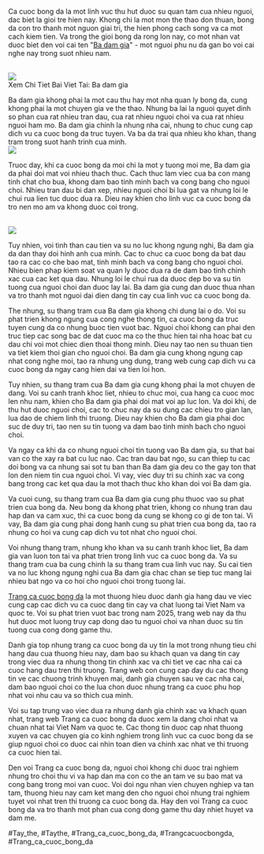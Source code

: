 <p>Ca cuoc bong da la mot linh vuc thu hut duoc su quan tam cua nhieu nguoi, dac biet la gioi tre hien nay. Khong chi la mot mon the thao don thuan, bong da con tro thanh mot nguon giai tri, the hien phong cach song va ca mot cach kiem tien. Va trong the gioi bong da rong lon nay, co mot nhan vat duoc biet den voi cai ten "<a href="https://affcup.net/ba-dam-gia/">Ba dam gia</a>" - mot nguoi phu nu da gan bo voi cai nghe nay trong suot nhieu nam.</p><br><img src="https://affcup.net/wp-content/uploads/2024/12/ba-dam-gia-2.webp"></br>
Xem Chi Tiet Bai Viet Tai: Ba dam gia<p>Ba dam gia khong phai la mot cau thu hay mot nha quan ly bong da, cung khong phai la mot chuyen gia ve the thao. Nhung ba lai la nguoi quyet dinh so phan cua rat nhieu tran dau, cua rat nhieu nguoi choi va cua rat nhieu nguoi ham mo. Ba dam gia chinh la nhung nha cai, nhung to chuc cung cap dich vu ca cuoc bong da truc tuyen. Va ba da trai qua nhieu kho khan, thang tram trong suot hanh trinh cua minh.<br><img src="https://affcup.net/wp-content/uploads/2024/12/ba-dam-gia-1.webp"></br><p>Truoc day, khi ca cuoc bong da moi chi la mot y tuong moi me, Ba dam gia da phai doi mat voi nhieu thach thuc. Cach thuc lam viec cua ba con mang tinh chat cho bua, khong dam bao tinh minh bach va cong bang cho nguoi choi. Nhieu tran dau bi dan xep, nhieu nguoi choi bi lua gat va nhung loi le chui rua lien tuc duoc dua ra. Dieu nay khien cho linh vuc ca cuoc bong da tro nen mo am va khong duoc coi trong.</p><br><img src="https://affcup.net/wp-content/uploads/2024/11/so-do-bong-da-11-nguoi-anh-dai-dien.webp"></br><p>Tuy nhien, voi tinh than cau tien va su no luc khong ngung nghi, Ba dam gia da dan thay doi hinh anh cua minh. Cac to chuc ca cuoc bong da bat dau tao ra cac co che bao mat, tinh minh bach va cong bang cho nguoi choi. Nhieu bien phap kiem soat va quan ly duoc dua ra de dam bao tinh chinh xac cua cac ket qua dau. Nhung loi le chui rua da duoc dep bo va su tin tuong cua nguoi choi dan duoc lay lai. Ba dam gia cung dan duoc thua nhan va tro thanh mot nguoi dai dien dang tin cay cua linh vuc ca cuoc bong da.<p>The nhung, su thang tram cua Ba dam gia khong chi dung lai o do. Voi su phat trien khong ngung cua cong nghe thong tin, ca cuoc bong da truc tuyen cung da co nhung buoc tien vuot bac. Nguoi choi khong can phai den truc tiep cac song bac de dat cuoc ma co the thuc hien tai nha hoac bat cu dau chi voi mot chiec dien thoai thong minh. Dieu nay tao nen su thuan tien va tiet kiem thoi gian cho nguoi choi. Ba dam gia cung khong ngung cap nhat cong nghe moi, tao ra nhung ung dung, trang web cung cap dich vu ca cuoc bong da ngay cang hien dai va tien loi hon.</p><p>Tuy nhien, su thang tram cua Ba dam gia cung khong phai la mot chuyen de dang. Voi su canh tranh khoc liet, nhieu to chuc moi, cua hang ca cuoc moc len nhu nam, khien cho Ba dam gia phai doi mat voi ap luc lon. Va doi khi, de thu hut duoc nguoi choi, cac to chuc nay da su dung cac chieu tro gian lan, lua dao de chiem linh thi truong. Dieu nay khien cho Ba dam gia phai doc suc de duy tri, tao nen su tin tuong va dam bao tinh minh bach cho nguoi choi.<p>Va ngay ca khi da co nhung nguoi choi tin tuong vao Ba dam gia, su that bai van co the xay ra bat cu luc nao. Cac tran dau bat ngo, su can thiep tu cac doi bong va ca nhung sai sot tu ban than Ba dam gia deu co the gay ton that lon den niem tin cua nguoi choi. Vi vay, viec duy tri su chinh xac va cong bang trong cac ket qua dau la mot thach thuc kho khan doi voi Ba dam gia.</p><p>Va cuoi cung, su thang tram cua Ba dam gia cung phu thuoc vao su phat trien cua bong da. Neu bong da khong phat trien, khong co nhung tran dau hap dan va cam xuc, thi ca cuoc bong da cung se khong co gi de ton tai. Vi vay, Ba dam gia cung phai dong hanh cung su phat trien cua bong da, tao ra nhung co hoi va cung cap dich vu tot nhat cho nguoi choi.</p><p>Voi nhung thang tram, nhung kho khan va su canh tranh khoc liet, Ba dam gia van luon ton tai va phat trien trong linh vuc ca cuoc bong da. Va su thang tram cua ba cung chinh la su thang tram cua linh vuc nay. Su cai tien va no luc khong ngung nghi cua Ba dam gia chac chan se tiep tuc mang lai nhieu bat ngo va co hoi cho nguoi choi trong tuong lai.</p><p><a href="https://affcup.net/">Trang ca cuoc bong da</a> la mot thuong hieu duoc danh gia hang dau ve viec cung cap cac dich vu ca cuoc dang tin cay va chat luong tai Viet Nam va quoc te. Voi su phat trien vuot bac trong nam 2025, trang web nay da thu hut duoc mot luong truy cap dong dao tu nguoi choi va nhan duoc su tin tuong cua cong dong game thu.

Danh gia top nhung trang ca cuoc bong da uy tin la mot trong nhung tieu chi hang dau cua thuong hieu nay, dam bao su khach quan va dang tin cay trong viec dua ra nhung thong tin chinh xac va chi tiet ve cac nha cai ca cuoc hang dau tren thi truong. Trang web con cung cap day du cac thong tin ve cac chuong trinh khuyen mai, danh gia chuyen sau ve cac nha cai, dam bao nguoi choi co the lua chon duoc nhung trang ca cuoc phu hop nhat voi nhu cau va so thich cua minh.

Voi su tap trung vao viec dua ra nhung danh gia chinh xac va khach quan nhat, trang web Trang ca cuoc bong da duoc xem la dang choi nhat va chuan nhat tai Viet Nam va quoc te. Cac thong tin duoc cap nhat thuong xuyen va cac chuyen gia co kinh nghiem trong linh vuc ca cuoc bong da se giup nguoi choi co duoc cai nhin toan dien va chinh xac nhat ve thi truong ca cuoc hien tai.

Den voi Trang ca cuoc bong da, nguoi choi khong chi duoc trai nghiem nhung tro choi thu vi va hap dan ma con co the an tam ve su bao mat va cong bang trong moi van cuoc. Voi doi ngu nhan vien chuyen nghiep va tan tam, thuong hieu nay cam ket mang den cho nguoi choi nhung trai nghiem tuyet voi nhat tren thi truong ca cuoc bong da. Hay den voi Trang ca cuoc bong da va tro thanh mot phan cua cong dong game thu day nhiet huyet va dam me.</p>
#Tay_the, #Taythe, #Trang_ca_cuoc_bong_da, #Trangcacuocbongda, #Trang_ca_cuoc_bong_da
